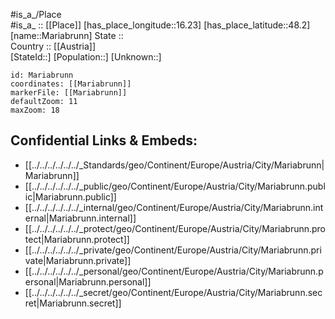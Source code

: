 ﻿---
location: [48.2,16.23] 
mapzoom: [7,12] 
mapmarker: city 
type: City
tags:
- geo/City


SpocWebEntityId: 32282
isDeleted: false
confidential: public

---
#is_a_/Place  
#is_a_ :: [[Place]] 
[has_place_longitude::16.23] 
[has_place_latitude::48.2] 
[name::Mariabrunn] 
State ::  
Country :: [[Austria]]  
[StateId::] 
[Population::] 
[Unknown::] 


```leaflet
id: Mariabrunn
coordinates: [[Mariabrunn]] 
markerFile: [[Mariabrunn]] 
defaultZoom: 11 
maxZoom: 18
```


## Confidential Links & Embeds: 
- [[../../../../../../_Standards/geo/Continent/Europe/Austria/City/Mariabrunn|Mariabrunn]] 
- [[../../../../../../_public/geo/Continent/Europe/Austria/City/Mariabrunn.public|Mariabrunn.public]] 
- [[../../../../../../_internal/geo/Continent/Europe/Austria/City/Mariabrunn.internal|Mariabrunn.internal]] 
- [[../../../../../../_protect/geo/Continent/Europe/Austria/City/Mariabrunn.protect|Mariabrunn.protect]] 
- [[../../../../../../_private/geo/Continent/Europe/Austria/City/Mariabrunn.private|Mariabrunn.private]] 
- [[../../../../../../_personal/geo/Continent/Europe/Austria/City/Mariabrunn.personal|Mariabrunn.personal]] 
- [[../../../../../../_secret/geo/Continent/Europe/Austria/City/Mariabrunn.secret|Mariabrunn.secret]] 

